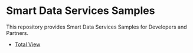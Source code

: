 # Smart Data Services Samples

This repository provides Smart Data Services Samples for Developers and Partners.

* [Total View](./total-view/README.md)